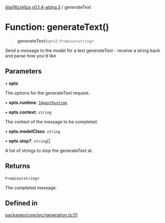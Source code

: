 [@ai16z/eliza v0.1.4-alpha.3](../index.md) / generateText

# Function: generateText()

> **generateText**(`opts`): `Promise`\<`string`\>

Send a message to the model for a text generateText - receive a string back and parse how you'd like

## Parameters

• **opts**

The options for the generateText request.

• **opts.runtime**: [`IAgentRuntime`](../interfaces/IAgentRuntime.md)

• **opts.context**: `string`

The context of the message to be completed.

• **opts.modelClass**: `string`

• **opts.stop?**: `string`[]

A list of strings to stop the generateText at.

## Returns

`Promise`\<`string`\>

The completed message.

## Defined in

[packages/core/src/generation.ts:51](https://github.com/artela-network/focEliza/blob/main/packages/core/src/generation.ts#L51)
